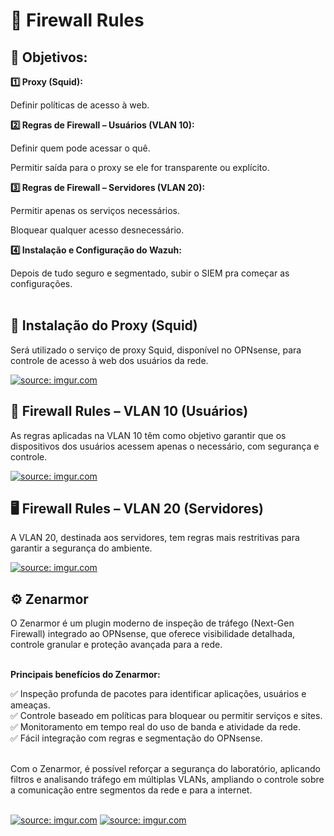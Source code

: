<h1>🔐 Firewall Rules</h1>

<h2>🎯 Objetivos:</h2>

<b>1️⃣ Proxy (Squid):</b>

Definir políticas de acesso à web.

<b>2️⃣ Regras de Firewall – Usuários (VLAN 10):</b>

Definir quem pode acessar o quê.

Permitir saída para o proxy se ele for transparente ou explícito.

<b>3️⃣ Regras de Firewall – Servidores (VLAN 20):</b>

Permitir apenas os serviços necessários.

Bloquear qualquer acesso desnecessário.

<b>4️⃣ Instalação e Configuração do Wazuh:</b>

Depois de tudo seguro e segmentado, subir o SIEM pra começar as configurações.</br></br>

<h2>🧰 Instalação do Proxy (Squid)</h2>

Será utilizado o serviço de proxy Squid, disponível no OPNsense, para controle de acesso à web dos usuários da rede.

<a href="https://imgur.com/a/e4oUy4A"><img src="https://i.imgur.com/xcl6c9x.png" title="source: imgur.com" /></a>

<h2>🚧 Firewall Rules – VLAN 10 (Usuários)</h2>

As regras aplicadas na VLAN 10 têm como objetivo garantir que os dispositivos dos usuários acessem apenas o necessário, com segurança e controle.

<a href="https://imgur.com/a/J6U0vwQ"><img src="https://i.imgur.com/eqWLNv1.png" title="source: imgur.com" /></a>

<h2>🖥️ Firewall Rules – VLAN 20 (Servidores)</h2>

A VLAN 20, destinada aos servidores, tem regras mais restritivas para garantir a segurança do ambiente.

<a href="https://imgur.com/a/J6U0vwQ"><img src="https://i.imgur.com/in5ZG7y.png" title="source: imgur.com" /></a>

<h2>⚙️ Zenarmor</h2>
O Zenarmor é um plugin moderno de inspeção de tráfego (Next-Gen Firewall) integrado ao OPNsense, que oferece visibilidade detalhada, controle granular e proteção avançada para a rede.<br><br>

<b>Principais benefícios do Zenarmor:</b><br>

✅ Inspeção profunda de pacotes para identificar aplicações, usuários e ameaças.<br>
✅ Controle baseado em políticas para bloquear ou permitir serviços e sites.<br>
✅ Monitoramento em tempo real do uso de banda e atividade da rede.<br>
✅ Fácil integração com regras e segmentação do OPNsense.<br><br>

Com o Zenarmor, é possível reforçar a segurança do laboratório, aplicando filtros e analisando tráfego em múltiplas VLANs, ampliando o controle sobre a comunicação entre segmentos da rede e para a internet.<br><br>

<a href="https://imgur.com/a/nPP88IR"><img src="https://i.imgur.com/lt3g10D.png" title="source: imgur.com" /></a>
<a href="https://imgur.com/a/nPP88IR"><img src="https://i.imgur.com/cR1jFWK.png" title="source: imgur.com" /></a>
